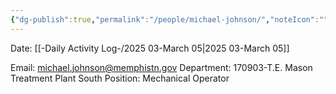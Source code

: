 ```yaml
---
{"dg-publish":true,"permalink":"/people/michael-johnson/","noteIcon":"","created":"2025-03-05T07:56:54.284-06:00"}
---
```


Date: [[-Daily Activity Log-/2025 03-March 05\|2025 03-March 05]]

Email: michael.johnson@memphistn.gov
Department: 170903-T.E. Mason Treatment Plant South
Position: Mechanical Operator